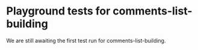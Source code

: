 # Playground tests for comments-list-building
We are still awaiting the first test run for comments-list-building.
